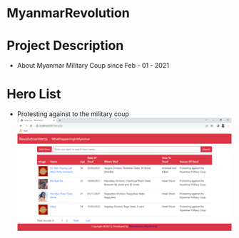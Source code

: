 # MyanmarRevolution
# Project Description
- About Myanmar Military Coup since Feb - 01 - 2021
# Hero List
- Protesting against to the military coup
![ScreenShot](https://github.com/Naing-Win/MyanmarRevolution/blob/master/src/main/resources/static/images/h_list.PNG)
